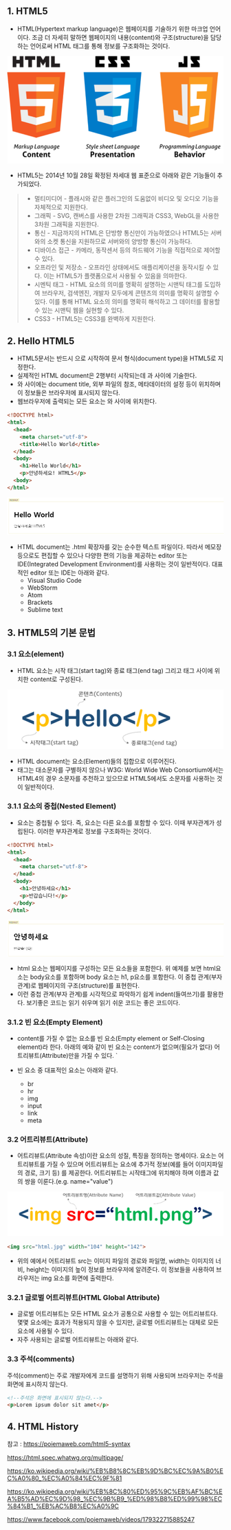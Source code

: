 ## 1. HTML5
- HTML(Hypertext markup language)은 웹페이지를 기술하기 위한 마크업 언어이다. 
조금 더 자세히 말하면 웹페이지의 내용(content)와 구조(structure)을 담당하는 언어로써 HTML 태그를 통해 정보를 구조화하는 것이다. 

![](../assets/html1_1.png)

- HTML5는 2014년 10월 28일 확정된 차세대 웹 표준으로 아래와 같은 기능들이 추가되었다.

> - 멀티미디어 - 플래시와 같은 플러그인의 도움없이 비디오 및 오디오 기능을 자체적으로 지원한다.
> - 그래픽 - SVG, 캔버스를 사용한 2차원 그래픽과 CSS3, WebGL을 사용한 3차원 그래픽을 지원한다.
> - 통신 - 지금까지의 HTML은 단방향 통신만이 가능하였으나 HTML5는 서버와의 소켓 통신을 지원하므로 서버와의 양방향 통신이 가능하다.
> - 디바이스 접근 - 카메라, 동작센서 등의 하드웨어 기능을 직접적으로 제어할 수 있다.
> - 오프라인 및 저장소 - 오프라인 상태에서도 애플리케이션을 동작시킬 수 있다. 이는 HTML5가 플랫폼으로서 사용될 수 있음을 의마한다.
> - 시멘틱 태그 - HTML 요소의 의미를 명확히 설명하는 시맨틱 태그를 도입하여 브라우저, 검색엔진, 개발자 모두에게 콘텐츠의 의미를 명확히 설명할 수 있다.
이를 통해 HTML 요소의 의미를 명확히 해석하고 그 데이터를 활용할 수 있는 시맨틱 웹을 실현할 수 있다.
> - CSS3 - HTML5는 CSS3를 완벽하게 지원한다.

## 2. Hello HTML5
- HTML5문서는 반드시 <!DOCTYPE html>으로 시작하여 문서 형식(document type)을 HTML5로 지정한다.
- 실제적인 HTML document은 2행부터 시작되는데 <html>과 </html>사이에 기술한다.
- <head>와 </head>사이에는 document title, 외부 파일의 참조, 메타데이터의 설정 등이 위치하며 이 정보들은 브라우저에 표시되지 않는다.
- 웹브라우저에 출력되는 모든 요소는 <body>와 </body>사이에 위치한다.

```html
<!DOCTYPE html>
<html>
  <head>
    <meta charset="utf-8">
    <title>Hello World</title>
  </head>
  <body>
    <h1>Hello World</h1>
    <p>안녕하세요! HTML5</p>
  <body>
</html>
```

![](../assets/html1_2.PNG)

- HTML document는 .html 확장자를 갖는 순수한 텍스트 파일이다. 따라서 메모장 등으로도 편집할 수 있으나 다양한 편의 기능을 제공하는 editor 또는 
IDE(Integrated Development Environment)를 사용하는 것이 일반적이다. 대표적인 editor 또는 IDE는 아래와 같다.
    - Visual Studio Code
    - WebStorm
    - Atom
    - Brackets
    - Sublime text
    
## 3. HTML5의 기본 문법
### 3.1 요소(element)
- HTML 요소는 시작 태그(start tag)와 종료 태그(end tag) 그리고 태그 사이에 위치한 content로 구성된다.

![](../assets/html1_3.png)


- HTML document는 요소(Element)들의 집합으로 이루어진다.
- 태그는 대소문자를 구별하지 않으나 W3G: World Wide Web Consortium에서는 HTML4의 경우 소문자를 추천하고 있으므로 HTML5에서도 소문자를 사용하는 것이 일반적이다.

### 3.1.1 요소의 중첩(Nested Element)
- 요소는 중첩될 수 있다. 즉, 요소는 다른 요소를 포함할 수 있다. 이때 부자관계가 성립된다. 이러한 부자관계로 정보를 구조화하는 것이다.

```html
<!DOCTYPE html>
<html>
  <head>
    <meta charset="utf-8">
  </head>
  <body>
    <h1>안녕하세요</h1>
    <p>반갑습니다!</p>
  </body>
</html>
```

![](../assets/html1_4.PNG)

- html 요소는 웹페이지를 구성하는 모든 요소들을 포함한다. 위 예제를 보면 html요소는 body요소를 포함하며 body 요소는 h1, p요소를 포함한다. 
이 중첩 관계(부자 관계)로 웹페이지의 구조(structure)를 표현한다.
- 이런 중첩 관계(부자 관계)를 시각적으로 파악하기 쉽게 indent(들여쓰기)를 활용한다. 보기좋은 코드는 읽기 쉬우며 읽기 쉬운 코드는 좋은 코드이다.

### 3.1.2 빈 요소(Empty Element)
- content를 가질 수 없는 요소를 빈 요소(Empty element or Self-Closing element)라 한다. 아래의 예와 같이 빈 요소는 content가 없으며(필요가 없다) 어트리뷰트(Attribute)만을 가질 수 있다.
`<meta charset="utf-8">

- 빈 요소 중 대표적인 요소는 아래와 같다.
  - br
  - hr
  - img
  - input
  - link
  - meta

### 3.2 어트리뷰트(Attribute)
- 어트리뷰트(Attribute 속성)이란 요소의 성질, 특징을 정의하는 명세이다. 요소는 어트리뷰트를 가질 수 있으며 어트리뷰트는 요소에 추가적 정보(예를 들어 이미지파일의 경로, 크기 등)
를 제공한다. 어트리뷰트는 시작태그에 위치해야 하며 이름과 값의 쌍을 이룬다.(e.g. name="value")

![](../assets/html1_5.png)

```html
<img src="html.jpg" width="104" height="142">
```

- 위의 예에서 어트리뷰트 src는 이미지 파일의 경로와 파일명, width는 이미지의 너비, height는 이미지의 높이 정보를 브라우저에 알려준다. 이 정보들을 사용하여 브라우저는 img 요소를 화면에
출력한다.

### 3.2.1 글로벌 어트리뷰트(HTML Global Attribute)
- 글로벌 어트리뷰트는 모든 HTML 요소가 공통으로 사용할 수 있는 어트리뷰트다. 몇몇 요소에는 효과가 적용되지 않을 수 있지만, 글로벌 어트리뷰트는 대체로 모든 요소에 사용될 수 있다. 
- 자주 사용되는 글로벌 어트리뷰트는 아래와 같다.

### 3.3 주석(comments)
주석(comment)는 주로 개발자에게 코드를 설명하기 위해 사용되며 브라우저는 주석을 화면에 표시하지 않는다.
```html
<!--주석은 화면에 표시되지 않는다.-->
<p>Lorem ipsum dolor sit amet</p>
```

## 4. HTML History

참고 : 
https://poiemaweb.com/html5-syntax

https://html.spec.whatwg.org/multipage/

https://ko.wikipedia.org/wiki/%EB%B8%8C%EB%9D%BC%EC%9A%B0%EC%A0%80_%EC%A0%84%EC%9F%81

https://ko.wikipedia.org/wiki/%EB%8C%80%ED%95%9C%EB%AF%BC%EA%B5%AD%EC%9D%98_%EC%9B%B9_%ED%98%B8%ED%99%98%EC%84%B1_%EB%AC%B8%EC%A0%9C

https://www.facebook.com/poiemaweb/videos/179322715885247
